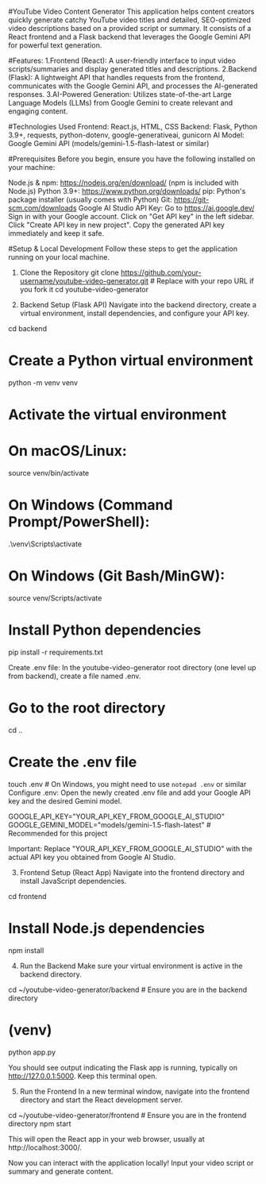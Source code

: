 #YouTube Video Content Generator
This application helps content creators quickly generate catchy YouTube video titles and detailed, SEO-optimized video descriptions based on a provided script or summary. It consists of a React frontend and a Flask backend that leverages the Google Gemini API for powerful text generation.

#Features:
1.Frontend (React): A user-friendly interface to input video scripts/summaries and display generated titles and descriptions.
2.Backend (Flask): A lightweight API that handles requests from the frontend, communicates with the Google Gemini API, and processes the AI-generated responses.
3.AI-Powered Generation: Utilizes state-of-the-art Large Language Models (LLMs) from Google Gemini to create relevant and engaging content.


#Technologies Used
Frontend: React.js, HTML, CSS
Backend: Flask, Python 3.9+, requests, python-dotenv, google-generativeai, gunicorn
AI Model: Google Gemini API (models/gemini-1.5-flash-latest or similar)

#Prerequisites
Before you begin, ensure you have the following installed on your machine:

Node.js & npm: https://nodejs.org/en/download/ (npm is included with Node.js)
Python 3.9+: https://www.python.org/downloads/
pip: Python's package installer (usually comes with Python)
Git: https://git-scm.com/downloads
Google AI Studio API Key:
  Go to https://ai.google.dev/
  Sign in with your Google account.
  Click on "Get API key" in the left sidebar.
  Click "Create API key in new project".
  Copy the generated API key immediately and keep it safe.


#Setup & Local Development
Follow these steps to get the application running on your local machine.

1. Clone the Repository
git clone https://github.com/your-username/youtube-video-generator.git # Replace with your repo URL if you fork it
cd youtube-video-generator

2. Backend Setup (Flask API)
Navigate into the backend directory, create a virtual environment, install dependencies, and configure your API key.

cd backend

# Create a Python virtual environment
python -m venv venv

# Activate the virtual environment
# On macOS/Linux:
source venv/bin/activate
# On Windows (Command Prompt/PowerShell):
.\venv\Scripts\activate
# On Windows (Git Bash/MinGW):
source venv/Scripts/activate

# Install Python dependencies
pip install -r requirements.txt

Create .env file: In the youtube-video-generator root directory (one level up from backend), create a file named .env.

# Go to the root directory
cd ..
# Create the .env file
touch .env # On Windows, you might need to use `notepad .env` or similar
Configure .env: Open the newly created .env file and add your Google API key and the desired Gemini model.

GOOGLE_API_KEY="YOUR_API_KEY_FROM_GOOGLE_AI_STUDIO"
GOOGLE_GEMINI_MODEL="models/gemini-1.5-flash-latest" # Recommended for this project

Important: Replace "YOUR_API_KEY_FROM_GOOGLE_AI_STUDIO" with the actual API key you obtained from Google AI Studio.

3. Frontend Setup (React App)
Navigate into the frontend directory and install JavaScript dependencies.

cd frontend

# Install Node.js dependencies
npm install

4. Run the Backend
Make sure your virtual environment is active in the backend directory.

cd ~/youtube-video-generator/backend # Ensure you are in the backend directory
# (venv)
python app.py

You should see output indicating the Flask app is running, typically on http://127.0.0.1:5000. Keep this terminal open.

5. Run the Frontend
In a new terminal window, navigate into the frontend directory and start the React development server.

cd ~/youtube-video-generator/frontend # Ensure you are in the frontend directory
npm start

This will open the React app in your web browser, usually at http://localhost:3000/.

Now you can interact with the application locally! Input your video script or summary and generate content.
